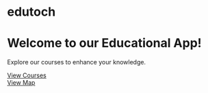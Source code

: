 # edutoch
<!-- templates/index.html -->

<!DOCTYPE html>
<html>
<head>
    <title>Home</title>
</head>
<body>
    <h1>Welcome to our Educational App!</h1>
    <p>Explore our courses to enhance your knowledge.</p>
    <a href="/courses">View Courses</a>
    <br>
    <a href="/map">View Map</a>
</body>
</html>